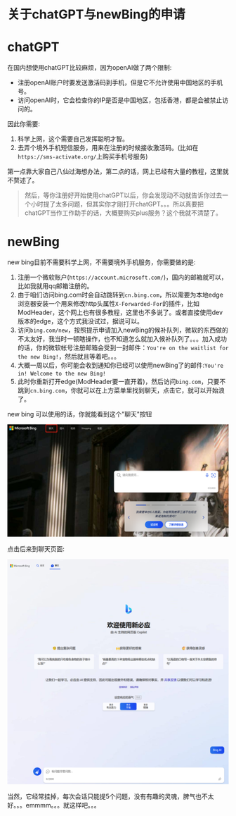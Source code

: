 关于chatGPT与newBing的申请
=====

# chatGPT
在国内想使用chatGPT比较麻烦，因为openAI做了两个限制:
- 注册openAI账户时要发送激活码到手机，但是它不允许使用中国地区的手机号。
- 访问openAI时，它会检查你的IP是否是中国地区，包括香港，都是会被禁止访问的。


因此你需要:

1. 科学上网，这个需要自己发挥聪明才智。
2. 去弄个境外手机短信服务，用来在注册的时候接收激活码。(比如在`https://sms-activate.org/`上购买手机号服务)

第一点靠大家自己八仙过海想办法，第二点的话，网上已经有大量的教程，这里就不赘述了。

> 然后，等你注册好开始使用chatGPT以后，你会发现动不动就告诉你过去一个小时提了太多问题，但其实你才刚打开chatGPT。。。所以真要把chatGPT当作工作助手的话，大概要购买plus服务？这个我就不清楚了。

# newBing
new bing目前不需要科学上网，不需要境外手机服务，你需要做的是:

1. 注册一个微软账户(`https://account.microsoft.com/`)，国内的邮箱就可以，比如我就用qq邮箱注册的。
2. 由于咱们访问bing.com时会自动跳转到`cn.bing.com`，所以需要为本地edge浏览器安装一个用来修改http头属性`X-Forwarded-For`的插件，比如ModHeader，这个网上也有很多教程，这里也不多说了。或者直接使用dev版本的edge，这个方式我没试过，据说可以。
3. 访问`bing.com/new`，按照提示申请加入newBing的候补队列，微软的东西做的不太友好，我当时一顿瞎操作，也不知道怎么就加入候补队列了。。。加入成功的话，你的微软帐号注册邮箱会受到一封邮件：`You're on the waitlist for the new Bing!`，然后就且等着吧。。。
4. 大概一周以后，你可能会收到通知你已经可以使用newBing了的邮件:`You're in! Welcome to the new Bing!`
5. 此时你重新打开edge(ModHeader要一直开着)，然后访问`bing.com`，只要不跳到`cn.bing.com`，你就可以在上方菜单里找到聊天，点击它，就可以开始浪了。

new bing 可以使用的话，你就能看到这个"聊天"按钮

![](images/newbing.jpg)

点击后来到聊天页面:

![](images/2023-03-01-16-52-06.png)

当然，它经常挂掉，每次会话只能提5个问题，没有有趣的灵魂，脾气也不太好。。。emmmm。。。就这样吧。。。
